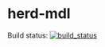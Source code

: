 # herd-mdl

Build status: [![build_status](https://travis-ci.org/FINRAOS/herd-mdl.svg?branch=master)](https://travis-ci.org/FINRAOS/herd-mdl)
